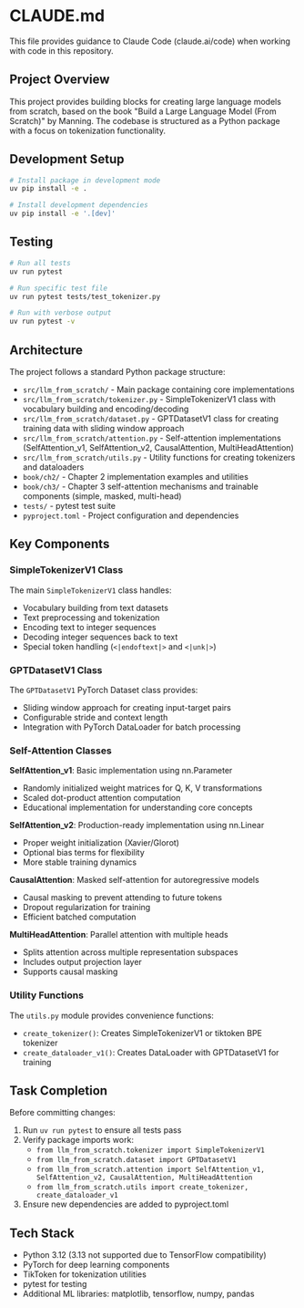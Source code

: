 # CLAUDE.md

This file provides guidance to Claude Code (claude.ai/code) when working with code in this repository.

## Project Overview

This project provides building blocks for creating large language models from scratch, based on the book "Build a Large Language Model (From Scratch)" by Manning. The codebase is structured as a Python package with a focus on tokenization functionality.

## Development Setup

```bash
# Install package in development mode
uv pip install -e .

# Install development dependencies
uv pip install -e '.[dev]'
```

## Testing

```bash
# Run all tests
uv run pytest

# Run specific test file
uv run pytest tests/test_tokenizer.py

# Run with verbose output
uv run pytest -v
```

## Architecture

The project follows a standard Python package structure:
- `src/llm_from_scratch/` - Main package containing core implementations
- `src/llm_from_scratch/tokenizer.py` - SimpleTokenizerV1 class with vocabulary building and encoding/decoding
- `src/llm_from_scratch/dataset.py` - GPTDatasetV1 class for creating training data with sliding window approach
- `src/llm_from_scratch/attention.py` - Self-attention implementations (SelfAttention_v1, SelfAttention_v2, CausalAttention, MultiHeadAttention)
- `src/llm_from_scratch/utils.py` - Utility functions for creating tokenizers and dataloaders
- `book/ch2/` - Chapter 2 implementation examples and utilities
- `book/ch3/` - Chapter 3 self-attention mechanisms and trainable components (simple, masked, multi-head)
- `tests/` - pytest test suite
- `pyproject.toml` - Project configuration and dependencies

## Key Components

### SimpleTokenizerV1 Class
The main `SimpleTokenizerV1` class handles:
- Vocabulary building from text datasets
- Text preprocessing and tokenization
- Encoding text to integer sequences
- Decoding integer sequences back to text
- Special token handling (`<|endoftext|>` and `<|unk|>`)

### GPTDatasetV1 Class
The `GPTDatasetV1` PyTorch Dataset class provides:
- Sliding window approach for creating input-target pairs
- Configurable stride and context length
- Integration with PyTorch DataLoader for batch processing

### Self-Attention Classes
**SelfAttention_v1**: Basic implementation using nn.Parameter
- Randomly initialized weight matrices for Q, K, V transformations
- Scaled dot-product attention computation
- Educational implementation for understanding core concepts

**SelfAttention_v2**: Production-ready implementation using nn.Linear
- Proper weight initialization (Xavier/Glorot)
- Optional bias terms for flexibility
- More stable training dynamics

**CausalAttention**: Masked self-attention for autoregressive models
- Causal masking to prevent attending to future tokens
- Dropout regularization for training
- Efficient batched computation

**MultiHeadAttention**: Parallel attention with multiple heads
- Splits attention across multiple representation subspaces
- Includes output projection layer
- Supports causal masking

### Utility Functions
The `utils.py` module provides convenience functions:
- `create_tokenizer()`: Creates SimpleTokenizerV1 or tiktoken BPE tokenizer
- `create_dataloader_v1()`: Creates DataLoader with GPTDatasetV1 for training

## Task Completion

Before committing changes:
1. Run `uv run pytest` to ensure all tests pass
2. Verify package imports work:
   - `from llm_from_scratch.tokenizer import SimpleTokenizerV1`
   - `from llm_from_scratch.dataset import GPTDatasetV1`
   - `from llm_from_scratch.attention import SelfAttention_v1, SelfAttention_v2, CausalAttention, MultiHeadAttention`
   - `from llm_from_scratch.utils import create_tokenizer, create_dataloader_v1`
3. Ensure new dependencies are added to pyproject.toml

## Tech Stack

- Python 3.12 (3.13 not supported due to TensorFlow compatibility)
- PyTorch for deep learning components
- TikToken for tokenization utilities
- pytest for testing
- Additional ML libraries: matplotlib, tensorflow, numpy, pandas
